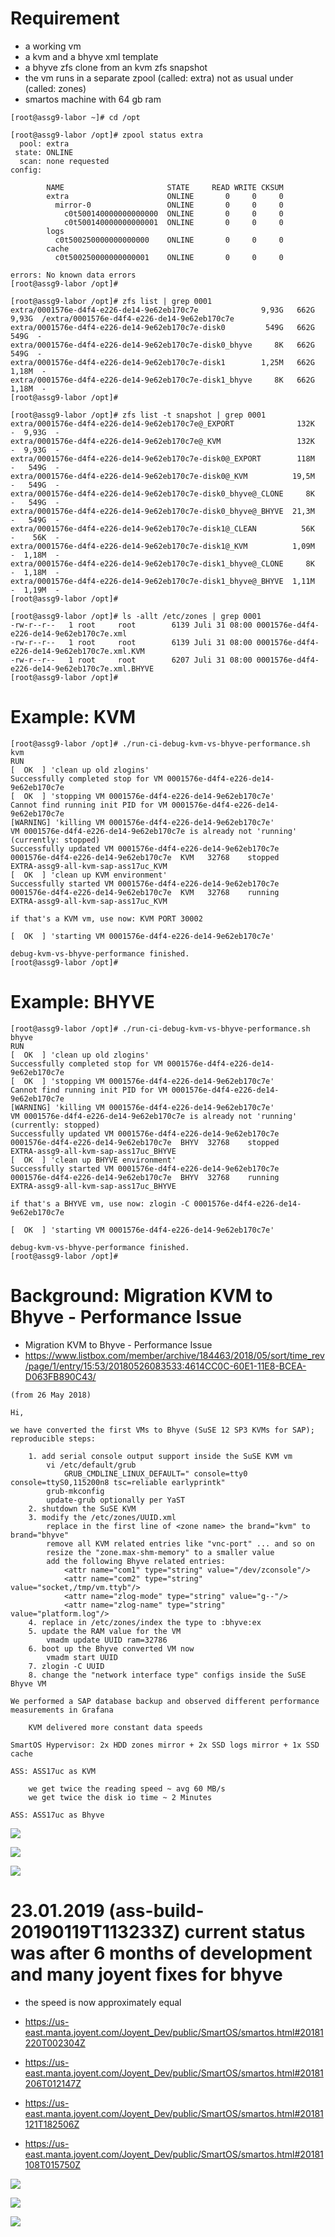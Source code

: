 
Requirement
===========

* a working vm
* a kvm and a bhyve xml template
* a bhyve zfs clone from an kvm zfs snapshot
* the vm runs in a separate zpool (called: extra) not as usual under (called: zones)
* smartos machine with 64 gb ram

```
[root@assg9-labor ~]# cd /opt

[root@assg9-labor /opt]# zpool status extra
  pool: extra
 state: ONLINE
  scan: none requested
config:

        NAME                       STATE     READ WRITE CKSUM
        extra                      ONLINE       0     0     0
          mirror-0                 ONLINE       0     0     0
            c0t500140000000000000  ONLINE       0     0     0
            c0t500140000000000001  ONLINE       0     0     0
        logs
          c0t500250000000000000    ONLINE       0     0     0
        cache
          c0t500250000000000001    ONLINE       0     0     0

errors: No known data errors
[root@assg9-labor /opt]#

[root@assg9-labor /opt]# zfs list | grep 0001
extra/0001576e-d4f4-e226-de14-9e62eb170c7e              9,93G   662G  9,93G  /extra/0001576e-d4f4-e226-de14-9e62eb170c7e
extra/0001576e-d4f4-e226-de14-9e62eb170c7e-disk0         549G   662G   549G  -
extra/0001576e-d4f4-e226-de14-9e62eb170c7e-disk0_bhyve     8K   662G   549G  -
extra/0001576e-d4f4-e226-de14-9e62eb170c7e-disk1        1,25M   662G  1,18M  -
extra/0001576e-d4f4-e226-de14-9e62eb170c7e-disk1_bhyve     8K   662G  1,18M  -
[root@assg9-labor /opt]#

[root@assg9-labor /opt]# zfs list -t snapshot | grep 0001
extra/0001576e-d4f4-e226-de14-9e62eb170c7e@_EXPORT              132K      -  9,93G  -
extra/0001576e-d4f4-e226-de14-9e62eb170c7e@_KVM                 132K      -  9,93G  -
extra/0001576e-d4f4-e226-de14-9e62eb170c7e-disk0@_EXPORT        118M      -   549G  -
extra/0001576e-d4f4-e226-de14-9e62eb170c7e-disk0@_KVM          19,5M      -   549G  -
extra/0001576e-d4f4-e226-de14-9e62eb170c7e-disk0_bhyve@_CLONE     8K      -   549G  -
extra/0001576e-d4f4-e226-de14-9e62eb170c7e-disk0_bhyve@_BHYVE  21,3M      -   549G  -
extra/0001576e-d4f4-e226-de14-9e62eb170c7e-disk1@_CLEAN          56K      -    56K  -
extra/0001576e-d4f4-e226-de14-9e62eb170c7e-disk1@_KVM          1,09M      -  1,18M  -
extra/0001576e-d4f4-e226-de14-9e62eb170c7e-disk1_bhyve@_CLONE     8K      -  1,18M  -
extra/0001576e-d4f4-e226-de14-9e62eb170c7e-disk1_bhyve@_BHYVE  1,11M      -  1,19M  -
[root@assg9-labor /opt]#

[root@assg9-labor /opt]# ls -allt /etc/zones | grep 0001
-rw-r--r--   1 root     root        6139 Juli 31 08:00 0001576e-d4f4-e226-de14-9e62eb170c7e.xml
-rw-r--r--   1 root     root        6139 Juli 31 08:00 0001576e-d4f4-e226-de14-9e62eb170c7e.xml.KVM
-rw-r--r--   1 root     root        6207 Juli 31 08:00 0001576e-d4f4-e226-de14-9e62eb170c7e.xml.BHYVE
[root@assg9-labor /opt]#
```

Example: KVM
============

```
[root@assg9-labor /opt]# ./run-ci-debug-kvm-vs-bhyve-performance.sh kvm
RUN
[  OK  ] 'clean up old zlogins'
Successfully completed stop for VM 0001576e-d4f4-e226-de14-9e62eb170c7e
[  OK  ] 'stopping VM 0001576e-d4f4-e226-de14-9e62eb170c7e'
Cannot find running init PID for VM 0001576e-d4f4-e226-de14-9e62eb170c7e
[WARNING] 'killing VM 0001576e-d4f4-e226-de14-9e62eb170c7e'
VM 0001576e-d4f4-e226-de14-9e62eb170c7e is already not 'running' (currently: stopped)
Successfully updated VM 0001576e-d4f4-e226-de14-9e62eb170c7e
0001576e-d4f4-e226-de14-9e62eb170c7e  KVM   32768    stopped           EXTRA-assg9-all-kvm-sap-ass17uc_KVM
[  OK  ] 'clean up KVM environment'
Successfully started VM 0001576e-d4f4-e226-de14-9e62eb170c7e
0001576e-d4f4-e226-de14-9e62eb170c7e  KVM   32768    running           EXTRA-assg9-all-kvm-sap-ass17uc_KVM

if that's a KVM vm, use now: KVM PORT 30002

[  OK  ] 'starting VM 0001576e-d4f4-e226-de14-9e62eb170c7e'

debug-kvm-vs-bhyve-performance finished.
[root@assg9-labor /opt]#
```

Example: BHYVE
==============

```
[root@assg9-labor /opt]# ./run-ci-debug-kvm-vs-bhyve-performance.sh bhyve
RUN
[  OK  ] 'clean up old zlogins'
Successfully completed stop for VM 0001576e-d4f4-e226-de14-9e62eb170c7e
[  OK  ] 'stopping VM 0001576e-d4f4-e226-de14-9e62eb170c7e'
Cannot find running init PID for VM 0001576e-d4f4-e226-de14-9e62eb170c7e
[WARNING] 'killing VM 0001576e-d4f4-e226-de14-9e62eb170c7e'
VM 0001576e-d4f4-e226-de14-9e62eb170c7e is already not 'running' (currently: stopped)
Successfully updated VM 0001576e-d4f4-e226-de14-9e62eb170c7e
0001576e-d4f4-e226-de14-9e62eb170c7e  BHYV  32768    stopped           EXTRA-assg9-all-kvm-sap-ass17uc_BHYVE
[  OK  ] 'clean up BHYVE environment'
Successfully started VM 0001576e-d4f4-e226-de14-9e62eb170c7e
0001576e-d4f4-e226-de14-9e62eb170c7e  BHYV  32768    running           EXTRA-assg9-all-kvm-sap-ass17uc_BHYVE

if that's a BHYVE vm, use now: zlogin -C 0001576e-d4f4-e226-de14-9e62eb170c7e

[  OK  ] 'starting VM 0001576e-d4f4-e226-de14-9e62eb170c7e'

debug-kvm-vs-bhyve-performance finished.
[root@assg9-labor /opt]#
```

Background: Migration KVM to Bhyve - Performance Issue
======================================================

* Migration KVM to Bhyve - Performance Issue
* https://www.listbox.com/member/archive/184463/2018/05/sort/time_rev/page/1/entry/15:53/20180526083533:4614CC0C-60E1-11E8-BCEA-D063FB890C43/

```
(from 26 May 2018)

Hi,

we have converted the first VMs to Bhyve (SuSE 12 SP3 KVMs for SAP); reproducible steps:

    1. add serial console output support inside the SuSE KVM vm
        vi /etc/default/grub
            GRUB_CMDLINE_LINUX_DEFAULT=" console=tty0 console=ttyS0,115200n8 tsc=reliable earlyprintk"
        grub-mkconfig
        update-grub optionally per YaST
    2. shutdown the SuSE KVM
    3. modify the /etc/zones/UUID.xml
        replace in the first line of <zone name> the brand="kvm" to brand="bhyve"
        remove all KVM related entries like "vnc-port" ... and so on
        resize the "zone.max-shm-memory" to a smaller value
        add the following Bhyve related entries:
            <attr name="com1" type="string" value="/dev/zconsole"/>
            <attr name="com2" type="string" value="socket,/tmp/vm.ttyb"/>
            <attr name="zlog-mode" type="string" value="g--"/>
            <attr name="zlog-name" type="string" value="platform.log"/>
    4. replace in /etc/zones/index the type to :bhyve:ex
    5. update the RAM value for the VM
        vmadm update UUID ram=32786
    6. boot up the Bhyve converted VM now
        vmadm start UUID
    7. zlogin -C UUID
    8. change the "network interface type" configs inside the SuSE Bhyve VM

We performed a SAP database backup and observed different performance measurements in Grafana

    KVM delivered more constant data speeds

SmartOS Hypervisor: 2x HDD zones mirror + 2x SSD logs mirror + 1x SSD cache

ASS: ASS17uc as KVM

    we get twice the reading speed ~ avg 60 MB/s
    we get twice the disk io time ~ 2 Minutes

ASS: ASS17uc as Bhyve
```

![](images/1.jpg)

![](images/2.jpg)

![](images/3.jpg)

23.01.2019 (ass-build-20190119T113233Z) current status was after 6 months of development and many joyent fixes for bhyve
========================================================================================================================

* the speed is now approximately equal

* https://us-east.manta.joyent.com/Joyent_Dev/public/SmartOS/smartos.html#20181220T002304Z
* https://us-east.manta.joyent.com/Joyent_Dev/public/SmartOS/smartos.html#20181206T012147Z
* https://us-east.manta.joyent.com/Joyent_Dev/public/SmartOS/smartos.html#20181121T182506Z
* https://us-east.manta.joyent.com/Joyent_Dev/public/SmartOS/smartos.html#20181108T015750Z

![](images/ass_it_kvm_vs_bhyve_performance_1.jpg)

![](images/ass_it_kvm_vs_bhyve_performance_2.jpg)

![](images/ass_it_kvm_vs_bhyve_performance_3.jpg)

